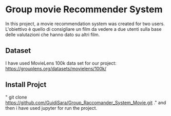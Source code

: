 # Group movie Recommender System

In this project, a movie recommendation system was created for two users.
L'obiettivo è quello di  consigliare un film da vedere a due utenti sulla base delle valutazioni che hanno dato su altri film.

## Dataset
I have used MovieLens 100k data set for our project: https://grouplens.org/datasets/movielens/100k/



## Install Projct
" git clone https://github.com/GuidiSara/Group_Raccomander_System_Movie.git ." and then i have used jupyter for run the project.





